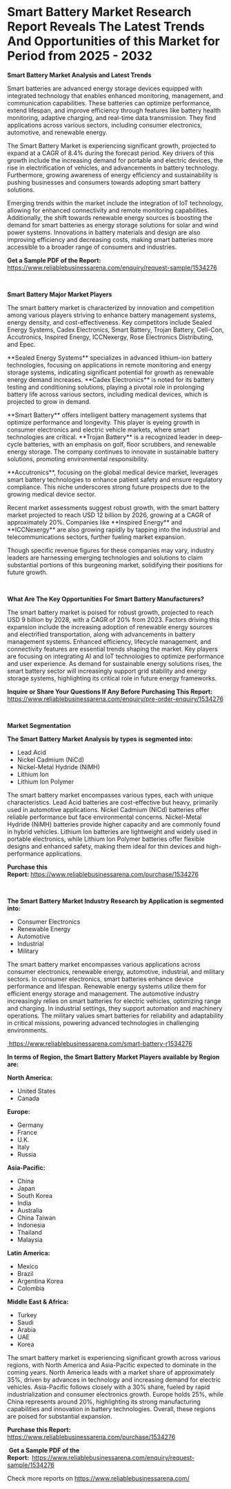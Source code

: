 <p><h1>Smart Battery Market Research Report Reveals The Latest Trends And Opportunities of this Market for Period from 2025 - 2032</h1></p><p><strong>Smart Battery Market Analysis and Latest Trends</strong></p>
<p><p>Smart batteries are advanced energy storage devices equipped with integrated technology that enables enhanced monitoring, management, and communication capabilities. These batteries can optimize performance, extend lifespan, and improve efficiency through features like battery health monitoring, adaptive charging, and real-time data transmission. They find applications across various sectors, including consumer electronics, automotive, and renewable energy.</p><p>The Smart Battery Market is experiencing significant growth, projected to expand at a CAGR of 8.4% during the forecast period. Key drivers of this growth include the increasing demand for portable and electric devices, the rise in electrification of vehicles, and advancements in battery technology. Furthermore, growing awareness of energy efficiency and sustainability is pushing businesses and consumers towards adopting smart battery solutions.</p><p>Emerging trends within the market include the integration of IoT technology, allowing for enhanced connectivity and remote monitoring capabilities. Additionally, the shift towards renewable energy sources is boosting the demand for smart batteries as energy storage solutions for solar and wind power systems. Innovations in battery materials and design are also improving efficiency and decreasing costs, making smart batteries more accessible to a broader range of consumers and industries.</p></p>
<p><strong>Get a Sample PDF of the Report:&nbsp;</strong> <a href="https://www.reliablebusinessarena.com/enquiry/request-sample/1534276?utm_campaign=3042&utm_medium=2&utm_source=Github&utm_content=ia&utm_term=07042025&utm_id=smart-battery">https://www.reliablebusinessarena.com/enquiry/request-sample/1534276</a></p>
<p>&nbsp;</p>
<p><strong>Smart Battery Major Market Players</strong></p>
<p><p>The smart battery market is characterized by innovation and competition among various players striving to enhance battery management systems, energy density, and cost-effectiveness. Key competitors include Sealed Energy Systems, Cadex Electronics, Smart Battery, Trojan Battery, Cell-Con, Accutronics, Inspired Energy, ICCNexergy, Rose Electronics Distributing, and Epec.</p><p>**Sealed Energy Systems** specializes in advanced lithium-ion battery technologies, focusing on applications in remote monitoring and energy storage systems, indicating significant potential for growth as renewable energy demand increases. **Cadex Electronics** is noted for its battery testing and conditioning solutions, playing a pivotal role in prolonging battery life across various sectors, including medical devices, which is projected to grow in demand.</p><p>**Smart Battery** offers intelligent battery management systems that optimize performance and longevity. This player is eyeing growth in consumer electronics and electric vehicle markets, where smart technologies are critical. **Trojan Battery** is a recognized leader in deep-cycle batteries, with an emphasis on golf, floor scrubbers, and renewable energy storage. The company continues to innovate in sustainable battery solutions, promoting environmental responsibility.</p><p>**Accutronics**, focusing on the global medical device market, leverages smart battery technologies to enhance patient safety and ensure regulatory compliance. This niche underscores strong future prospects due to the growing medical device sector.</p><p>Recent market assessments suggest robust growth, with the smart battery market projected to reach USD 12 billion by 2026, growing at a CAGR of approximately 20%. Companies like **Inspired Energy** and **ICCNexergy** are also growing rapidly by tapping into the industrial and telecommunications sectors, further fueling market expansion.</p><p>Though specific revenue figures for these companies may vary, industry leaders are harnessing emerging technologies and solutions to claim substantial portions of this burgeoning market, solidifying their positions for future growth.</p></p>
<p>&nbsp;</p>
<p><strong>What Are The Key Opportunities For Smart Battery Manufacturers?</strong></p>
<p><p>The smart battery market is poised for robust growth, projected to reach USD 9 billion by 2028, with a CAGR of 20% from 2023. Factors driving this expansion include the increasing adoption of renewable energy sources and electrified transportation, along with advancements in battery management systems. Enhanced efficiency, lifecycle management, and connectivity features are essential trends shaping the market. Key players are focusing on integrating AI and IoT technologies to optimize performance and user experience. As demand for sustainable energy solutions rises, the smart battery sector will increasingly support grid stability and energy storage systems, highlighting its critical role in future energy frameworks.</p></p>
<p><strong>Inquire or Share Your Questions If Any Before Purchasing This Report:</strong> <a href="https://www.reliablebusinessarena.com/enquiry/pre-order-enquiry/1534276?utm_campaign=3042&utm_medium=2&utm_source=Github&utm_content=ia&utm_term=07042025&utm_id=smart-battery">https://www.reliablebusinessarena.com/enquiry/pre-order-enquiry/1534276</a></p>
<p>&nbsp;</p>
<p><strong>Market Segmentation</strong></p>
<p><strong>The Smart Battery Market Analysis by types is segmented into:</strong></p>
<p><ul><li>Lead Acid</li><li>Nickel Cadmium (NiCd)</li><li>Nickel-Metal Hydride (NiMH)</li><li>Lithium Ion</li><li>Lithium Ion Polymer</li></ul></p>
<p><p>The smart battery market encompasses various types, each with unique characteristics. Lead Acid batteries are cost-effective but heavy, primarily used in automotive applications. Nickel Cadmium (NiCd) batteries offer reliable performance but face environmental concerns. Nickel-Metal Hydride (NiMH) batteries provide higher capacity and are commonly found in hybrid vehicles. Lithium Ion batteries are lightweight and widely used in portable electronics, while Lithium Ion Polymer batteries offer flexible designs and enhanced safety, making them ideal for thin devices and high-performance applications.</p></p>
<p><strong>Purchase this Report:&nbsp;</strong><a href="https://www.reliablebusinessarena.com/purchase/1534276?utm_campaign=3042&utm_medium=2&utm_source=Github&utm_content=ia&utm_term=07042025&utm_id=smart-battery">https://www.reliablebusinessarena.com/purchase/1534276</a></p>
<p>&nbsp;</p>
<p><strong>The Smart Battery Market Industry Research by Application is segmented into:</strong></p>
<p><ul><li>Consumer Electronics</li><li>Renewable Energy</li><li>Automotive</li><li>Industrial</li><li>Military</li></ul></p>
<p><p>The smart battery market encompasses various applications across consumer electronics, renewable energy, automotive, industrial, and military sectors. In consumer electronics, smart batteries enhance device performance and lifespan. Renewable energy systems utilize them for efficient energy storage and management. The automotive industry increasingly relies on smart batteries for electric vehicles, optimizing range and charging. In industrial settings, they support automation and machinery operations. The military values smart batteries for reliability and adaptability in critical missions, powering advanced technologies in challenging environments.</p></p>
<p><a href="https://www.reliablebusinessarena.com/smart-battery-r1534276?utm_campaign=3042&utm_medium=2&utm_source=Github&utm_content=ia&utm_term=07042025&utm_id=smart-battery">&nbsp;https://www.reliablebusinessarena.com/smart-battery-r1534276</a></p>
<p><strong>In terms of Region, the Smart Battery Market Players available by Region are:</strong></p>
<p>
    <p> <strong> North America: </strong>
        <ul>
            <li>United States</li>
            <li>Canada</li>
        </ul>
        </p> 
    <p> <strong> Europe: </strong>
        <ul>
            <li>Germany</li>
            <li>France</li>
            <li>U.K.</li>
            <li>Italy</li>
            <li>Russia</li>
        </ul>
        </p> 
    <p> <strong> Asia-Pacific: </strong>
        <ul>
            <li>China</li>
            <li>Japan</li>
            <li>South Korea</li>
            <li>India</li>
            <li>Australia</li>
            <li>China Taiwan</li>
            <li>Indonesia</li>
            <li>Thailand</li>
            <li>Malaysia</li>
        </ul>
        </p> 
    <p> <strong> Latin America: </strong>
        <ul>
            <li>Mexico</li>
            <li>Brazil</li>
            <li>Argentina Korea</li>
            <li>Colombia</li>
        </ul>
        </p> 
    <p> <strong> Middle East & Africa: </strong>
        <ul>
            <li>Turkey</li>
            <li>Saudi</li>
            <li>Arabia</li>
            <li>UAE</li>
            <li>Korea</li>
        </ul>
    </p>
    </p>
<p><p>The smart battery market is experiencing significant growth across various regions, with North America and Asia-Pacific expected to dominate in the coming years. North America leads with a market share of approximately 35%, driven by advances in technology and increasing demand for electric vehicles. Asia-Pacific follows closely with a 30% share, fueled by rapid industrialization and consumer electronics growth. Europe holds 25%, while China represents around 20%, highlighting its strong manufacturing capabilities and innovation in battery technologies. Overall, these regions are poised for substantial expansion.</p></p>
<p><strong>Purchase this Report: </strong><a href="https://www.reliablebusinessarena.com/purchase/1534276?utm_campaign=3042&utm_medium=2&utm_source=Github&utm_content=ia&utm_term=07042025&utm_id=smart-battery">https://www.reliablebusinessarena.com/purchase/1534276</a></p>
<p>&nbsp;<strong>Get a Sample PDF of the Report:&nbsp;&nbsp;</strong><a href="https://www.reliablebusinessarena.com/enquiry/request-sample/1534276?utm_campaign=3042&utm_medium=2&utm_source=Github&utm_content=ia&utm_term=07042025&utm_id=smart-battery">https://www.reliablebusinessarena.com/enquiry/request-sample/1534276</a></p>
<p><strong></strong></p>
<p>Check more reports on <a href="https://www.reliablebusinessarena.com/?utm_campaign=3042&utm_medium=2&utm_source=Github&utm_content=ia&utm_term=07042025&utm_id=smart-battery">https://www.reliablebusinessarena.com/</a></p>